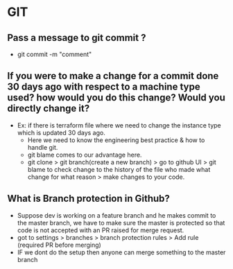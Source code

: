 # GIT

## Pass a message to git commit ?
- git commit -m "comment"

## If you were to make a change for a commit done 30 days   ago with respect to a machine type used? how would you do this change? Would you directly change it?
- Ex: if there is  terraform file where we need to change the instance type which is updated 30 days ago.
    - Here we need to know the engineering best practice & how to handle git.
    - git blame comes to our advantage here.
    - git clone > git branch(create a new branch) > go to github UI > git blame to check change to the history of the file who made what change for what reason > make changes to your code.

## What is Branch protection in Github?
- Suppose dev is working on a feature branch and he makes commit to the master branch, we have to make sure the master is protected so that code is not accepted with an PR raised for merge request.
- got to settings > branches > branch protection rules > Add rule (required PR before merging)
- IF we dont do the setup then anyone can merge something to the master branch